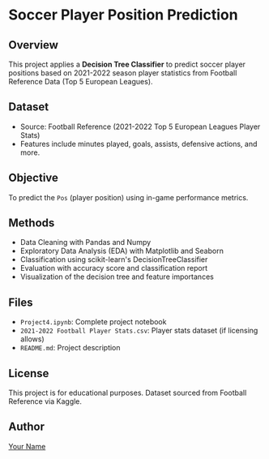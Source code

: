 # Soccer Player Position Prediction

## Overview
This project applies a **Decision Tree Classifier** to predict soccer player positions based on 2021-2022 season player statistics from Football Reference Data (Top 5 European Leagues).

## Dataset
- Source: Football Reference (2021-2022 Top 5 European Leagues Player Stats)
- Features include minutes played, goals, assists, defensive actions, and more.

## Objective
To predict the `Pos` (player position) using in-game performance metrics.

## Methods
- Data Cleaning with Pandas and Numpy
- Exploratory Data Analysis (EDA) with Matplotlib and Seaborn
- Classification using scikit-learn's DecisionTreeClassifier
- Evaluation with accuracy score and classification report
- Visualization of the decision tree and feature importances

## Files
- `Project4.ipynb`: Complete project notebook
- `2021-2022 Football Player Stats.csv`: Player stats dataset (if licensing allows)
- `README.md`: Project description

## License
This project is for educational purposes. Dataset sourced from Football Reference via Kaggle.

## Author
[Your Name](https://github.com/yourusername)
